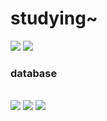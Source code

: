 <h1>studying~</h1>

<img src="https://img.shields.io/badge/node.js-339933?style=flat-square&logo=node.js&logoColor=white"/></a>
<img src="https://img.shields.io/badge/springboot-6DB33F?style=flat-square&logo=springboot&logoColor=white"/></a>
<h3> database</h3>
<br>
<img src="https://img.shields.io/badge/mysql-4479A1?style=flat-square&logo=mysql&logoColor=white"/></a> 
<img src="https://img.shields.io/badge/MongDB-47A248?style=flat-square&logo=MongDB&logoColor=white"/></a>
<img src="https://img.shields.io/badge/intagram-E4405F?style=flat-square&logo=intagram&logoColor=white"></a>
</br>

